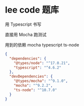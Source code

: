 # lee code 题库

用 Typescript 书写

直接用 Mocha 跑测试

用到的依赖 mocha typescript ts-node

```json
{
  "dependencies": {
    "@types/node": "^17.0.21",
    "typescript": "^4.6.2"
  },
  "devDependencies": {
    "@types/mocha": "^9.1.0",
    "mocha": "^9.2.2",
    "ts-node": "^10.7.0"
  } 
}
 
```